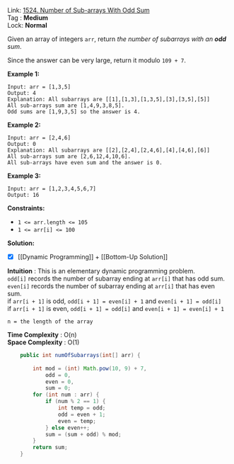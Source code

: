 Link: [1524. Number of Sub-arrays With Odd Sum](https://leetcode.com/problems/number-of-sub-arrays-with-odd-sum/) <br>
Tag : **Medium**<br>
Lock: **Normal**

Given an array of integers `arr`, return _the number of subarrays with an **odd** sum_.

Since the answer can be very large, return it modulo `109 + 7`.

**Example 1:**
```
Input: arr = [1,3,5]
Output: 4
Explanation: All subarrays are [[1],[1,3],[1,3,5],[3],[3,5],[5]]
All sub-arrays sum are [1,4,9,3,8,5].
Odd sums are [1,9,3,5] so the answer is 4.
```

**Example 2:**
```
Input: arr = [2,4,6]
Output: 0
Explanation: All subarrays are [[2],[2,4],[2,4,6],[4],[4,6],[6]]
All sub-arrays sum are [2,6,12,4,10,6].
All sub-arrays have even sum and the answer is 0.
```

**Example 3:**
```
Input: arr = [1,2,3,4,5,6,7]
Output: 16
```

**Constraints:**
-   `1 <= arr.length <= 105`
-   `1 <= arr[i] <= 100`

**Solution:**

- [x] [[Dynamic Programming]] + [[Bottom-Up Solution]]

**Intuition** :
This is an elementary dynamic programming problem.  
`odd[i]` records the number of subarray ending at `arr[i]` that has odd sum.  
`even[i]` records the number of subarray ending at `arr[i]` that has even sum.  
if `arr[i + 1]` is odd, `odd[i + 1] = even[i] + 1` and `even[i + 1] = odd[i]`  
if `arr[i + 1]` is even, `odd[i + 1] = odd[i]` and `even[i + 1] = even[i] + 1`  

```
n = the length of the array
```
**Time Complexity** : O(n)<br>
**Space Complexity** : O(1)

```java
    public int numOfSubarrays(int[] arr) {
        
        int mod = (int) Math.pow(10, 9) + 7,
            odd = 0,
            even = 0,
            sum = 0;
        for (int num : arr) {
            if (num % 2 == 1) {
                int temp = odd;
                odd = even + 1;
                even = temp;
            } else even++;
            sum = (sum + odd) % mod;
        }
        return sum;
    }
```


